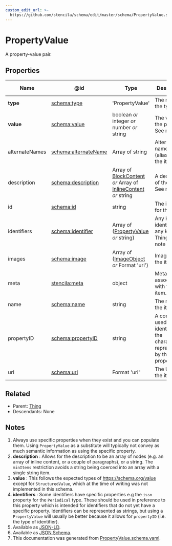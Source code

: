 ```yaml
---
custom_edit_url: >-
  https://github.com/stencila/schema/edit/master/schema/PropertyValue.schema.yaml
---
```


# PropertyValue

A property-value pair.

## Properties

| Name           | @id                                                      | Type                                                                                                                   | Description                                                                    | Inherited from                             |
| -------------- | -------------------------------------------------------- | ---------------------------------------------------------------------------------------------------------------------- | ------------------------------------------------------------------------------ | ------------------------------------------ |
| **type**       | [schema:type](https://schema.org/type)                   | 'PropertyValue'                                                                                                        | The name of the type.                                                          | [Entity](../other/Entity.md)               |
| **value**      | [schema:value](https://schema.org/value)                 | boolean _or_ integer _or_ number _or_ string                                                                           | The value of the property. See note [3](#notes).                               | [PropertyValue](../other/PropertyValue.md) |
| alternateNames | [schema:alternateName](https://schema.org/alternateName) | Array of string                                                                                                        | Alternate names (aliases) for the item.                                        | [Thing](../other/Thing.md)                 |
| description    | [schema:description](https://schema.org/description)     | Array of [BlockContent](../prose/BlockContent.md) _or_ Array of [InlineContent](../prose/InlineContent.md) _or_ string | A description of the item. See note [2](#notes).                               | [Thing](../other/Thing.md)                 |
| id             | [schema:id](https://schema.org/id)                       | string                                                                                                                 | The identifier for this item.                                                  | [Entity](../other/Entity.md)               |
| identifiers    | [schema:identifier](https://schema.org/identifier)       | Array of ([PropertyValue](../other/PropertyValue.md) _or_ string)                                                      | Any kind of identifier for any kind of Thing. See note [4](#notes).            | [Thing](../other/Thing.md)                 |
| images         | [schema:image](https://schema.org/image)                 | Array of ([ImageObject](../media/ImageObject.md) _or_ Format 'uri')                                                    | Images of the item.                                                            | [Thing](../other/Thing.md)                 |
| meta           | [stencila:meta](https://schema.stenci.la/meta.jsonld)    | object                                                                                                                 | Metadata associated with this item.                                            | [Entity](../other/Entity.md)               |
| name           | [schema:name](https://schema.org/name)                   | string                                                                                                                 | The name of the item.                                                          | [Thing](../other/Thing.md)                 |
| propertyID     | [schema:propertyID](https://schema.org/propertyID)       | string                                                                                                                 | A commonly used identifier for the characteristic represented by the property. | [PropertyValue](../other/PropertyValue.md) |
| url            | [schema:url](https://schema.org/url)                     | Format 'uri'                                                                                                           | The URL of the item.                                                           | [Thing](../other/Thing.md)                 |

## Related

-   Parent: [Thing](../other/Thing.md)
-   Descendants: None

## Notes

1.  Always use specific properties when they exist and you can populate them. Using `PropertyValue` as a substitute will typically not convey as much semantic information as using the specific property.
2.  **description** : Allows for the description to be an array of nodes (e.g. an array of inline content, or a couple of paragraphs), or a string. The `minItems` restriction avoids a string being coerced into an array with a single string item.
3.  **value** : This follows the expected types of <https://schema.org/value> except for `StructuredValue`, which at the time of writing was not implemented in this schema.
4.  **identifiers** : Some identifiers have specific properties e.g the `issn` property for the `Periodical` type. These should be used in preference to this property which is intended for identifiers that do not yet have a specific property. Identifiers can be represented as strings, but using a `PropertyValue` will usually be better because it allows for `propertyID` (i.e. the type of identifier).
5.  Available as [JSON-LD](https://schema.stenci.la/PropertyValue.jsonld).
6.  Available as [JSON Schema](https://schema.stenci.la/v1/PropertyValue.schema.json).
7.  This documentation was generated from [PropertyValue.schema.yaml](https://github.com/stencila/schema/blob/master/schema/PropertyValue.schema.yaml).
